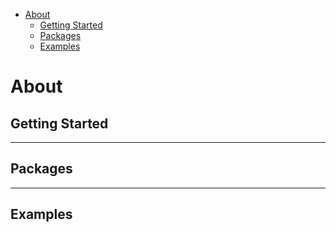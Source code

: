 - [About](#about)
  - [Getting Started](#getting-started)
  - [Packages](#Packages)
  - [Examples](#sites)


# About


## Getting Started



---

## Packages


---

## Examples



